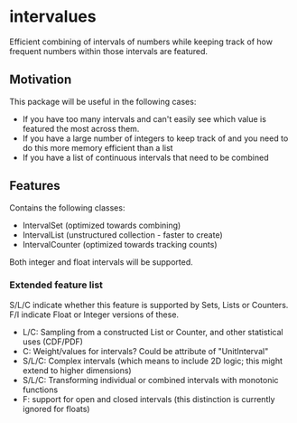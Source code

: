 # intervalues
Efficient combining of intervals of numbers while keeping track of how frequent numbers within those intervals are
featured.

## Motivation
This package will be useful in the following cases:
- If you have too many intervals and can't easily see which value is featured the most across them.
- If you have a large number of integers to keep track of and you need to do this more memory efficient than a list
- If you have a list of continuous intervals that need to be combined

## Features
Contains the following classes:
- IntervalSet (optimized towards combining)
- IntervalList (unstructured collection - faster to create)
- IntervalCounter (optimized towards tracking counts)

Both integer and float intervals will be supported.

### Extended feature list
S/L/C indicate whether this feature is supported by Sets, Lists or Counters. F/I indicate Float or Integer versions of 
these.
- L/C: Sampling from a constructed List or Counter, and other statistical uses (CDF/PDF)
- C: Weight/values for intervals? Could be attribute of "UnitInterval"
- S/L/C: Complex intervals (which means to include 2D logic; this might extend to higher dimensions)
- S/L/C: Transforming individual or combined intervals with monotonic functions
- F: support for open and closed intervals (this distinction is currently ignored for floats)
